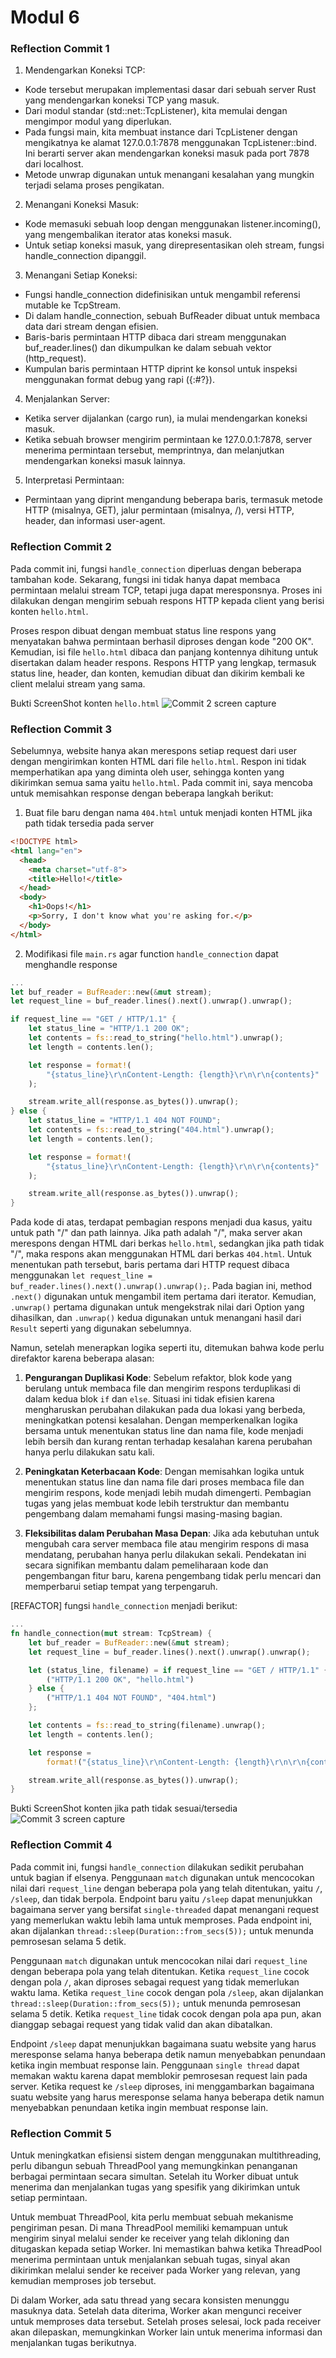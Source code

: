 # Modul 6

### Reflection Commit 1

1. Mendengarkan Koneksi TCP:
+ Kode tersebut merupakan implementasi dasar dari sebuah server Rust yang mendengarkan koneksi TCP yang masuk.
+ Dari modul standar (std::net::TcpListener), kita memulai dengan mengimpor modul yang diperlukan.
+ Pada fungsi main, kita membuat instance dari TcpListener dengan mengikatnya ke alamat 127.0.0.1:7878 menggunakan TcpListener::bind. Ini berarti server akan mendengarkan koneksi masuk pada port 7878 dari localhost.
+ Metode unwrap digunakan untuk menangani kesalahan yang mungkin terjadi selama proses pengikatan.

2. Menangani Koneksi Masuk:
+ Kode memasuki sebuah loop dengan menggunakan listener.incoming(), yang mengembalikan iterator atas koneksi masuk.
+ Untuk setiap koneksi masuk, yang direpresentasikan oleh stream, fungsi handle_connection dipanggil.

3. Menangani Setiap Koneksi:
+ Fungsi handle_connection didefinisikan untuk mengambil referensi mutable ke TcpStream.
+ Di dalam handle_connection, sebuah BufReader dibuat untuk membaca data dari stream dengan efisien.
+ Baris-baris permintaan HTTP dibaca dari stream menggunakan buf_reader.lines() dan dikumpulkan ke dalam sebuah vektor (http_request).
+ Kumpulan baris permintaan HTTP diprint ke konsol untuk inspeksi menggunakan format debug yang rapi ({:#?}).

4. Menjalankan Server:
+ Ketika server dijalankan (cargo run), ia mulai mendengarkan koneksi masuk.
+ Ketika sebuah browser mengirim permintaan ke 127.0.0.1:7878, server menerima permintaan tersebut, memprintnya, dan melanjutkan mendengarkan koneksi masuk lainnya.

5. Interpretasi Permintaan:
+ Permintaan yang diprint mengandung beberapa baris, termasuk metode HTTP (misalnya, GET), jalur permintaan (misalnya, /), versi HTTP, header, dan informasi user-agent.

### Reflection Commit 2
Pada commit ini, fungsi `handle_connection` diperluas dengan beberapa tambahan kode. Sekarang, fungsi ini tidak hanya dapat membaca permintaan melalui stream TCP, tetapi juga dapat meresponsnya. Proses ini dilakukan dengan mengirim sebuah respons HTTP kepada client yang berisi konten `hello.html`.

Proses respon dibuat dengan membuat status line respons yang menyatakan bahwa permintaan berhasil diproses dengan kode "200 OK". Kemudian, isi file `hello.html` dibaca dan panjang kontennya dihitung untuk disertakan dalam header respons. Respons HTTP yang lengkap, termasuk status line, header, dan konten, kemudian dibuat dan dikirim kembali ke client melalui stream yang sama.

Bukti ScreenShot konten `hello.html`
![Commit 2 screen capture](/assets/images/commit2.png)

### Reflection Commit 3
Sebelumnya, website hanya akan merespons setiap request dari user dengan mengirimkan konten HTML dari file `hello.html`. Respon ini tidak memperhatikan apa yang diminta oleh user, sehingga konten yang dikirimkan semua sama yaitu `hello.html`. Pada commit ini, saya mencoba untuk memisahkan response dengan beberapa langkah berikut:

1. Buat file baru dengan nama `404.html` untuk menjadi konten HTML jika path tidak tersedia pada server
```html
<!DOCTYPE html>
<html lang="en">
  <head>
    <meta charset="utf-8">
    <title>Hello!</title>
  </head>
  <body>
    <h1>Oops!</h1>
    <p>Sorry, I don't know what you're asking for.</p>
  </body>
</html>
```

2. Modifikasi file `main.rs` agar function `handle_connection` dapat menghandle response
```rust
...
let buf_reader = BufReader::new(&mut stream);
let request_line = buf_reader.lines().next().unwrap().unwrap();

if request_line == "GET / HTTP/1.1" {
    let status_line = "HTTP/1.1 200 OK";
    let contents = fs::read_to_string("hello.html").unwrap();
    let length = contents.len();

    let response = format!(
        "{status_line}\r\nContent-Length: {length}\r\n\r\n{contents}"
    );

    stream.write_all(response.as_bytes()).unwrap();
} else {
    let status_line = "HTTP/1.1 404 NOT FOUND";
    let contents = fs::read_to_string("404.html").unwrap();
    let length = contents.len();

    let response = format!(
        "{status_line}\r\nContent-Length: {length}\r\n\r\n{contents}"
    );

    stream.write_all(response.as_bytes()).unwrap();
}
```
Pada kode di atas, terdapat pembagian respons menjadi dua kasus, yaitu untuk path "/" dan path lainnya. Jika path adalah "/", maka server akan merespons dengan HTML dari berkas `hello.html`, sedangkan jika path tidak "/", maka respons akan menggunakan HTML dari berkas `404.html`. Untuk menentukan path tersebut, baris pertama dari HTTP request dibaca menggunakan `let request_line = buf_reader.lines().next().unwrap().unwrap();`. Pada bagian ini, method `.next()` digunakan untuk mengambil item pertama dari iterator. Kemudian, `.unwrap()` pertama digunakan untuk mengekstrak nilai dari Option yang dihasilkan, dan `.unwrap()` kedua digunakan untuk menangani hasil dari `Result` seperti yang digunakan sebelumnya.

Namun, setelah menerapkan logika seperti itu, ditemukan bahwa kode perlu direfaktor karena beberapa alasan:

1. **Pengurangan Duplikasi Kode**: Sebelum refaktor, blok kode yang berulang untuk membaca file dan mengirim respons terduplikasi di dalam kedua blok `if` dan `else`. Situasi ini tidak efisien karena mengharuskan perubahan dilakukan pada dua lokasi yang berbeda, meningkatkan potensi kesalahan. Dengan memperkenalkan logika bersama untuk menentukan status line dan nama file, kode menjadi lebih bersih dan kurang rentan terhadap kesalahan karena perubahan hanya perlu dilakukan satu kali.
   
2. **Peningkatan Keterbacaan Kode**: Dengan memisahkan logika untuk menentukan status line dan nama file dari proses membaca file dan mengirim respons, kode menjadi lebih mudah dimengerti. Pembagian tugas yang jelas membuat kode lebih terstruktur dan membantu pengembang dalam memahami fungsi masing-masing bagian.
   
3. **Fleksibilitas dalam Perubahan Masa Depan**: Jika ada kebutuhan untuk mengubah cara server membaca file atau mengirim respons di masa mendatang, perubahan hanya perlu dilakukan sekali. Pendekatan ini secara signifikan membantu dalam pemeliharaan kode dan pengembangan fitur baru, karena pengembang tidak perlu mencari dan memperbarui setiap tempat yang terpengaruh.

[REFACTOR] fungsi `handle_connection` menjadi berikut:

```rust
...
fn handle_connection(mut stream: TcpStream) {
    let buf_reader = BufReader::new(&mut stream);
    let request_line = buf_reader.lines().next().unwrap().unwrap();

    let (status_line, filename) = if request_line == "GET / HTTP/1.1" {
        ("HTTP/1.1 200 OK", "hello.html")
    } else {
        ("HTTP/1.1 404 NOT FOUND", "404.html")
    };

    let contents = fs::read_to_string(filename).unwrap();
    let length = contents.len();

    let response =
        format!("{status_line}\r\nContent-Length: {length}\r\n\r\n{contents}");

    stream.write_all(response.as_bytes()).unwrap();
}
```

Bukti ScreenShot konten jika path tidak sesuai/tersedia
![Commit 3 screen capture](/assets/images/commit3failed.png)

### Reflection Commit 4
Pada commit ini, fungsi `handle_connection` dilakukan sedikit perubahan untuk bagian if elsenya. Penggunaan `match` digunakan untuk mencocokan nilai dari `request_line` dengan beberapa pola yang telah ditentukan, yaitu `/`, `/sleep`, dan tidak berpola. Endpoint baru yaitu `/sleep` dapat menunjukkan bagaimana server yang bersifat `single-threaded` dapat menangani request yang memerlukan waktu lebih lama untuk memproses. Pada endpoint ini, akan dijalankan `thread::sleep(Duration::from_secs(5));` untuk menunda pemrosesan selama 5 detik.

Penggunaan `match` digunakan untuk mencocokan nilai dari `request_line` dengan beberapa pola yang telah ditentukan. Ketika `request_line` cocok dengan pola `/`, akan diproses sebagai request yang tidak memerlukan waktu lama. Ketika `request_line` cocok dengan pola `/sleep`, akan dijalankan `thread::sleep(Duration::from_secs(5));` untuk menunda pemrosesan selama 5 detik. Ketika `request_line` tidak cocok dengan pola apa pun, akan dianggap sebagai request yang tidak valid dan akan dibatalkan.

Endpoint `/sleep` dapat menunjukkan bagaimana suatu website yang harus meresponse selama hanya beberapa detik namun menyebabkan penundaan ketika ingin membuat response lain. Penggunaan `single thread` dapat memakan waktu karena dapat memblokir pemrosesan request lain pada server. Ketika request ke `/sleep` diproses, ini menggambarkan bagaimana suatu website yang harus meresponse selama hanya beberapa detik namun menyebabkan penundaan ketika ingin membuat response lain.

### Reflection Commit 5
Untuk meningkatkan efisiensi sistem dengan menggunakan multithreading, perlu dibangun sebuah ThreadPool yang memungkinkan penanganan berbagai permintaan secara simultan. Setelah itu Worker dibuat untuk menerima dan menjalankan tugas yang spesifik yang dikirimkan untuk setiap permintaan.

Untuk membuat ThreadPool, kita perlu membuat sebuah mekanisme pengiriman pesan. Di mana ThreadPool memiliki kemampuan untuk mengirim sinyal melalui sender ke receiver yang telah dikloning dan ditugaskan kepada setiap Worker. Ini memastikan bahwa ketika ThreadPool menerima permintaan untuk menjalankan sebuah tugas, sinyal akan dikirimkan melalui sender ke receiver pada Worker yang relevan, yang kemudian memproses job tersebut.

Di dalam Worker, ada satu thread yang secara konsisten menunggu masuknya data. Setelah data diterima, Worker akan mengunci receiver untuk memproses data tersebut. Setelah proses selesai, lock pada receiver akan dilepaskan, memungkinkan Worker lain untuk menerima informasi dan menjalankan tugas berikutnya.